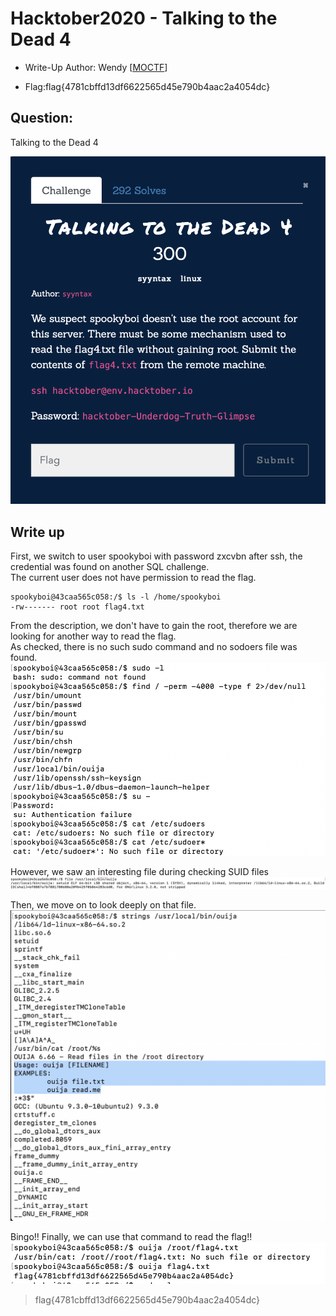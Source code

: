 # Hacktober2020 - Talking to the Dead 4

- Write-Up Author: Wendy \[[MOCTF](https://www.facebook.com/MOCSCTF)\]

- Flag:flag{4781cbffd13df6622565d45e790b4aac2a4054dc}

## **Question:**
Talking to the Dead 4

![img](./img/1.PNG)

## Write up
First, we switch to user spookyboi with password zxcvbn after ssh, the credential was found on another SQL challenge.</br>
The current user does not have permission to read the flag.

```shell
spookyboi@43caa565c058:/$ ls -l /home/spookyboi
-rw------- root root flag4.txt
```
From the description, we don't have to gain the root, therefore we are looking for another way to read the flag.</br>
As checked, there is no such sudo command and no sodoers file was found. </br>
![img](./img/2.PNG)

However, we saw an interesting file during checking SUID files</br>
![img](./img/3.PNG)

Then, we move on to look deeply on that file.</br>
![img](./img/4.PNG)

Bingo!! Finally, we can use that command to read the flag!!</br>
![img](./img/5.PNG)
>flag{4781cbffd13df6622565d45e790b4aac2a4054dc}
